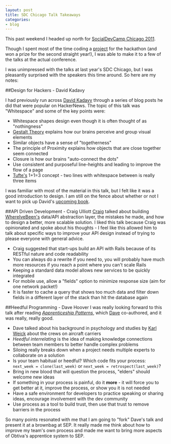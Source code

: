 ```yaml
---
layout: post
title: SDC Chicago Talk Takeaways
categories:
- blog
---
```


This past weekend I headed up north for [SocialDevCamp Chicago 2011][sdc].

[sdc]: http://2011.socialdevcampchicago.com/ 

Though I spent most of the time coding a [project][cloutbout] for the hackathon (and won a prize 
for the second straight year!), I was able to make it to a few of the talks at the 
actual conference.

[cloutbout]: https://github.com/swanson/cloutbout

I was unimpressed with the talks at last year's SDC Chicago, but I was pleasantly
surprised with the speakers this time around. So here are my notes:

##Design for Hackers - David Kadavy

I had previously run across [David Kadavy][dk] through a series of blog posts he did that
were popular on HackerNews. The topic of this talk was "Whitespace" and some of the key
points were:

* Whitespace shapes design even though it is often thought of as "nothingness"
* [Gestalt Theory][gestalt] explains how our brains perceive and group visual elements
* Similar objects have a sense of "togetherness"
* The principle of Proximity explains how objects that are close together seem connected
* Closure is how our brains "auto-connect the dots"
* Use consistent and purposeful line-heights and leading to improve the flow of a page
* [Tufte's][tufte] 1+1=3 concept - two lines with whitespace between is really three items

I was familiar with most of the material in this talk, but I felt like it was a good
introduction to design. I am still on the fence about whether or not I want to pick
up David's [upcoming book][d4h].

[dk]: http://www.kadavy.net/
[gestalt]: http://graphicdesign.spokanefalls.edu/tutorials/process/gestaltprinciples/gestaltprinc.htm
[tufte]: http://www.edwardtufte.com/tufte/
[d4h]: http://www.designforhackers.com/

##API Driven Development - Craig Ulliott
[Craig][cu] talked about building [WhereIveBeen's][wib] data/API abstraction layer, the mistakes he
made, and how to design a better, more scalable solution. I liked this talk because Craig
was opinionated and spoke about his thoughts - I feel like this allowed him to talk about
specific ways to improve your API design instead of trying to please everyone with
general advice.

* Craig suggested that start-ups build an API with Rails because of its RESTful nature
and code readability
* You can always do a rewrite if you need to, you will probably have much more resources if you
reach a point where you can't scale Rails
* Keeping a standard data model allows new services to be quickly integrated
* For mobile use, allow a "fields" option to minimize response size (aim for one network packet!)
* It is faster to cache a query that shows too much data and filter down fields in a different 
layer of the stack than hit the database again

[cu]: http://craigulliott.com/
[wib]: http://www.whereivebeen.com/
  
##Heedful Programming - Dave Hoover
I was really looking forward to this talk after reading [_Apprenticeship Patterns_][ap], which
[Dave][dh] co-authored, and it was really, really good.

* Dave talked about his background in psychology and studies by [Karl Weick][kw] about the
crews on aircraft carriers
* _Heedful interrelating_ is the idea of making knowledge connections between team members
to better handle complex problems
* Siloing really breaks down when a project needs multiple experts to collaborate on a
solution
* Is your team habitual or heedful? Which code fits your process: `next_week = clone(last_week)` 
or `next_week = retrospect(last_week)`?
* Bring in new blood that will question the process, "elders" should welcome new ideas
* If something in your process is painful, do it **more** - it will force you to get better at it, 
improve the process, or show you it is not needed
* Have a safe environment for developers to practice speaking or sharing ideas, encourage
involvement with the dev community
* Use process as a tool to build trust, then use that trust to remove barriers in the process

So many points resonated with me that I am going to "fork" Dave's talk and present
it at a brownbag at SEP. It really made me think about how to improve my team's own process
and made me want to bring more aspects of Obtiva's apprentice system to SEP.

[ap]: /writeup/2010/10/26/apprenticeship-patterns.html
[dh]: http://redsquirrel.com/dave/
[kw]: http://www.jstor.org/pss/2393372
